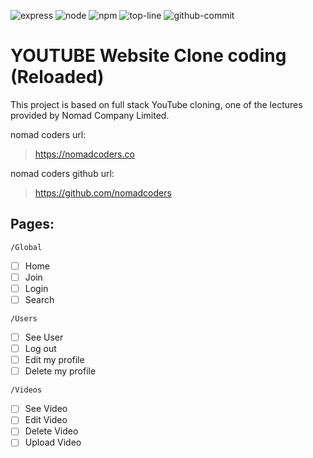 ![express](https://img.shields.io/badge/express-4.18.1-brightgreen)
![node](https://img.shields.io/badge/node-14.15.4-green)
![npm](https://img.shields.io/badge/npm-6.14.10-green)
![top-line](https://img.shields.io/tokei/lines/github/LeeHwanHo/wetube-reloaded)
![github-commit](https://img.shields.io/github/last-commit/LeeHwanHo/wetube-reloaded)
# YOUTUBE Website Clone coding (Reloaded)

This project is based on full stack YouTube cloning, one of the lectures provided by Nomad Company Limited.

nomad coders url: 
>https://nomadcoders.co

nomad coders github url: 
>https://github.com/nomadcoders

## Pages:

`/Global`
- [ ] Home
- [ ] Join
- [ ] Login
- [ ] Search

`/Users`
- [ ] See User
- [ ] Log out
- [ ] Edit my profile
- [ ] Delete my profile

`/Videos`
- [ ] See Video
- [ ] Edit Video
- [ ] Delete Video
- [ ] Upload Video